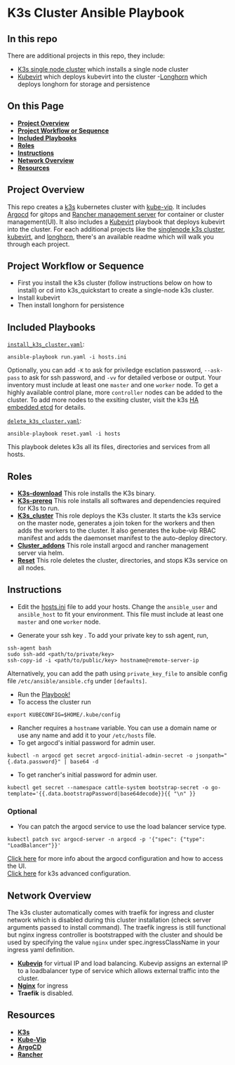 # K3s Cluster Ansible Playbook

## In this repo
There are additional projects in this repo, they include:
- [K3s single node cluster](k3s_quickstart) which installs a single node cluster
- [Kubevirt](kubevirt) which deploys kubevirt into the cluster
-[Longhorn](longhorn) which deploys longhorn for storage and persistence


## On this Page
- [**Project Overview**](#project)
- [**Project Workflow or Sequence**](#flow)
- [**Included Playbooks**](#ip)
- [**Roles**](#roles)
- [**Instructions**](#instructions)
- [**Network Overview**](#net)
- [**Resources**](#res)


## Project Overview <a id='project'></a>
This repo creates a [k3s](https://docs.k3s.io/) kubernetes cluster with [kube-vip](https://kube-vip.io/docs/installation/). It includes [Argocd](https://argo-cd.readthedocs.io/en/stable/) for gitops and [Rancher management server](https://ranchermanager.docs.rancher.com/v2.5/pages-for-subheaders/install-upgrade-on-a-kubernetes-cluster) for container or cluster management(UI). It also includes a [Kubevirt](./kubevirt) playbook that deploys kubevirt into the cluster. For each additional projects like the [singlenode k3s cluster](https://github.com/Annuore/anu-i4ops/blob/k3s/k3s_quickstart/README.md), [kubevirt](https://github.com/Annuore/anu-i4ops/blob/k3s/kubevirt/README.md), and [longhorn](https://github.com/Annuore/anu-i4ops/blob/k3s/longhorn/README.md), there's an available readme which will walk you through each project.

## Project Workflow or Sequence <a id='flow'></a>
- First you install the k3s cluster (follow instructions below on how to install) or cd into k3s_quickstart to create a single-node k3s cluster.
- Install kubevirt
- Then install longhorn for persistence

## Included Playbooks <a id='ip'></a>
[`install_k3s_cluster.yaml`](install_k3s_cluster.yaml):
```ShellSession
ansible-playbook run.yaml -i hosts.ini
``` 
Optionally, you can add `-K` to ask for priviledge esclation password, `--ask-pass` to ask for ssh password, and `-vv` for detailed verbose or output.
Your inventory must include at least one `master` and one `worker` node. To get a highly available control plane, more `controller` nodes can be added to the cluster. To add more nodes to the exsiting cluster, visit the k3s [HA embedded etcd](https://docs.k3s.io/datastore/ha-embedded) for details.

[`delete_k3s_cluster.yaml`](delete_k3s_cluster.yaml):
```ShellSession
ansible-playbook reset.yaml -i hosts
```
This playbook deletes k3s all its files, directories and services from all hosts.

## Roles <a id='roles'></a>
* [**K3s-download**](roles/k3s_download)
This role installs the K3s binary. 
* [**K3s-prereq**](roles/k3s_prereq)
This role installs all softwares and dependencies required for K3s to run.
* [**K3s_cluster**](roles/k3s_cluster)
This role deploys the K3s cluster. It starts the k3s service on the master node, generates a join token for the workers and then adds the workers to the cluster. It also generates the kube-vip RBAC manifest and adds the daemonset manifest to the auto-deploy directory.
* [**Cluster_addons**](roles/cluster_addons)
This role install argocd and rancher management server via helm. 
* [**Reset**](roles/reset)
This role deletes the cluster, directories, and stops K3s service on all nodes.

## Instructions <a id='instructions'></a>
- Edit the [hosts.ini](hosts.ini) file to add your hosts. Change the `ansible_user` and `ansible_host` to fit your environment. This file must include at least one `master` and one `worker` node.

- Generate your ssh key . To add your private key to ssh agent, run, 
```ShellSession
ssh-agent bash
sudo ssh-add <path/to/private/key>
ssh-copy-id -i <path/to/public/key> hostname@remote-server-ip
``` 
Alternatively, you can add the path using `private_key_file` to ansible config file `/etc/ansible/ansible.cfg` under `[defaults]`.
- Run the [Playbook!](https://github.com/Annuore/anu-i4ops/tree/k3s#included-playbooks-)
- To access the cluster run 
``` ShellSession
export KUBECONFIG=$HOME/.kube/config
``` 

- Rancher requires a `hostname` variable. You can use a domain name or use any name and add it to your `/etc/hosts` file.
- To get argocd's initial password for admin user. 
```ShellSession
kubectl -n argocd get secret argocd-initial-admin-secret -o jsonpath="{.data.password}" | base64 -d
``` 

- To get rancher's initial password for admin user. 
```ShellSession
kubectl get secret --namespace cattle-system bootstrap-secret -o go-template='{{.data.bootstrapPassword|base64decode}}{{ "\n" }}
``` 

### Optional
- You can patch the argocd service to use the load balancer service type.
```ShellSession
kubectl patch svc argocd-server -n argocd -p '{"spec": {"type": "LoadBalancer"}}'
``` 
[Click here](https://argo-cd.readthedocs.io/en/stable/getting_started/) for more info about the argocd configuration and how to access the UI.  
[Click here](https://docs.k3s.io/advanced) for k3s advanced configuration.

## Network Overview <a id='net'></a>
The k3s cluster automatically comes with traefik for ingress and cluster network which is disabled during this cluster installation (check server arguments passed to install command). The traefik ingress is still functional but nginx ingress controller is bootstrapped with the cluster and should be used by specifying the value `nginx` under spec.ingressClassName in your ingress yaml definition.
- [**Kubevip**](https://kube-vip.io/docs/usage/k3s/) for virtual IP and load balancing. Kubevip assigns an external IP to a loadbalancer type of service which allows external traffic into the cluster. 
- [**Nginx**](https://docs.nginx.com/nginx-ingress-controller/) for ingress 
- **Traefik** is disabled.


## Resources <a id='res'></a>
- [**K3s**](https://docs.K3sproject.io/v1.23.6+K3s.2/)
- [**Kube-Vip**](https://kube-vip.io/docs/usage/k3s/)
- [**ArgoCD**](https://argo-cd.readthedocs.io/en/stable/)
-  [**Rancher**](https://ranchermanager.docs.rancher.com/v2.5/pages-for-subheaders/install-upgrade-on-a-kubernetes-cluster)
